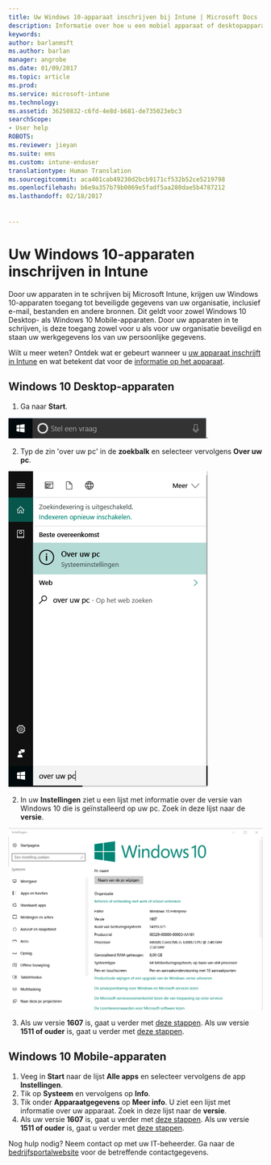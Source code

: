 ```yaml
---
title: Uw Windows 10-apparaat inschrijven bij Intune | Microsoft Docs
description: Informatie over hoe u een mobiel apparaat of desktopapparaat met Windows 10 kunt inschrijven bij Intune
keywords: 
author: barlanmsft
ms.author: barlan
manager: angrobe
ms.date: 01/09/2017
ms.topic: article
ms.prod: 
ms.service: microsoft-intune
ms.technology: 
ms.assetid: 36250832-c6fd-4e8d-b681-de735023ebc3
searchScope:
- User help
ROBOTS: 
ms.reviewer: jieyan
ms.suite: ems
ms.custom: intune-enduser
translationtype: Human Translation
ms.sourcegitcommit: aca401cab49230d2bcb9171cf532b52ce5219798
ms.openlocfilehash: b6e9a357b79b0069e5fadf5aa280dae5b4787212
ms.lasthandoff: 02/18/2017


---
```



# <a name="enroll-your-windows-10-devices-in-intune"></a>Uw Windows 10-apparaten inschrijven in Intune

Door uw apparaten in te schrijven bij Microsoft Intune, krijgen uw Windows 10-apparaten toegang tot beveiligde gegevens van uw organisatie, inclusief e-mail, bestanden en andere bronnen. Dit geldt voor zowel Windows 10 Desktop- als Windows 10 Mobile-apparaten. Door uw apparaten in te schrijven, is deze toegang zowel voor u als voor uw organisatie beveiligd en staan uw werkgegevens los van uw persoonlijke gegevens.

Wilt u meer weten? Ontdek wat er gebeurt wanneer u [uw apparaat inschrijft in Intune](what-happens-if-you-install-the-company-portal-app-and-enroll-your-device-in-intune-windows.md) en wat betekent dat voor de [informatie op het apparaat](what-info-can-your-company-see-when-you-enroll-your-device-in-intune.md).

## <a name="windows-10-desktop-devices"></a>Windows 10 Desktop-apparaten
1.    Ga naar __Start__.

 ![Menu Start van Windows](../media/windows-start-menu.png).

2. Typ de zin 'over uw pc' in de __zoekbalk__ en selecteer vervolgens __Over uw pc__.

 ![zoekinstellingen voor info over uw pc](../media/searching_for_about_your_pc.png)

2.    In uw __Instellingen__ ziet u een lijst met informatie over de versie van Windows 10 die is geïnstalleerd op uw pc. Zoek in deze lijst naar de __versie__.

 ![Windows 10 Desktop - over uw pc](../media/settings_about_pc.png)

3.    Als uw versie __1607__ is, gaat u verder met [deze stappen](enroll-your-w10-device-access-work-or-school.md). Als uw versie __1511 of ouder__ is, gaat u verder met [deze stappen](enroll-your-w10-device-your-account.md).

## <a name="windows-10-mobile-devices"></a>Windows 10 Mobile-apparaten

1.    Veeg in __Start__ naar de lijst __Alle apps__ en selecteer vervolgens de app __Instellingen__.
2.    Tik op __Systeem__ en vervolgens op __Info__.
3.    Tik onder __Apparaatgegevens__ op __Meer info__. U ziet een lijst met informatie over uw apparaat. Zoek in deze lijst naar de __versie__.
4.    Als uw versie __1607__ is, gaat u verder met [deze stappen](enroll-your-w10-device-access-work-or-school.md). Als uw versie __1511 of ouder__ is, gaat u verder met [deze stappen](enroll-your-w10-device-your-account.md).

Nog hulp nodig? Neem contact op met uw IT-beheerder. Ga naar de [bedrijfsportalwebsite](http://portal.manage.microsoft.com) voor de betreffende contactgegevens.

